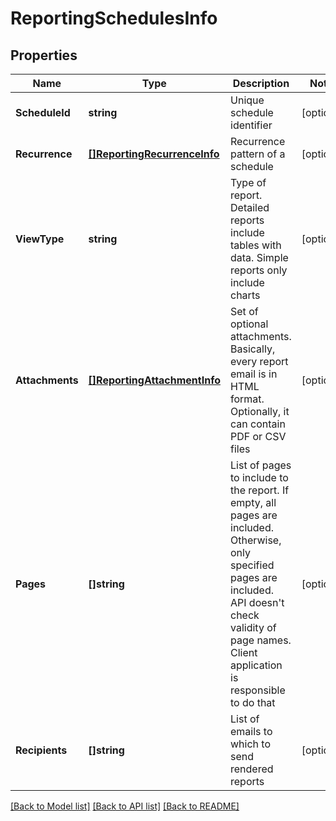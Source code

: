 # ReportingSchedulesInfo

## Properties
Name | Type | Description | Notes
------------ | ------------- | ------------- | -------------
**ScheduleId** | **string** | Unique schedule identifier | [optional] 
**Recurrence** | [**[]ReportingRecurrenceInfo**](ReportingRecurrenceInfo.md) | Recurrence pattern of a schedule | [optional] 
**ViewType** | **string** | Type of report. Detailed reports include tables with data. Simple reports only include charts | [optional] 
**Attachments** | [**[]ReportingAttachmentInfo**](ReportingAttachmentInfo.md) | Set of optional attachments. Basically, every report email is in HTML format. Optionally, it can contain PDF or CSV files | [optional] 
**Pages** | **[]string** | List of pages to include to the report. If empty, all pages are included. Otherwise, only specified pages are included. API doesn&#39;t check validity of page names. Client application is responsible to do that | [optional] 
**Recipients** | **[]string** | List of emails to which to send rendered reports | [optional] 

[[Back to Model list]](../README.md#documentation-for-models) [[Back to API list]](../README.md#documentation-for-api-endpoints) [[Back to README]](../README.md)


